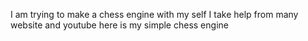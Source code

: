 I am trying to make a chess engine with my self 
I take help from many website and youtube 
here is my simple chess engine 
